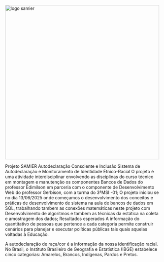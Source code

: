 <img width="500" height="500" alt="logo samier" src="https://github.com/user-attachments/assets/ec09f607-4b50-43e5-b40a-7ac632a47da2" />

Projeto SAMIER
Autodeclaração Consciente e Inclusão
Sistema de Autodeclaração e Monitoramento de Identidade Étnico-Racial
O projeto é uma atividade interdisciplinar envolvendo as disciplinas do curso técnico em montagem e manutenção os componentes Bancos de Dados do professor Edimilson em parceria com o componente de Desenvolvimento Web do professor Gerbison, com a turma do 3ªMSI -01; O projeto iniciou se no dia 13/06/2025 onde começamos o desenvolvimento dos conceitos e práticas de desenvolvimento de sistema na aula de bancos de dados em SQL, trabalhando tambem as conexões matemáticas neste projeto com Desenvolvimento de algoritmos e tambem as técnicas da estática na coleta e amostragem dos dados;
Resultados esperados
A informação do quantitativo de pessoas que pertence a cada categoria permite construir cenários para planejar e executar políticas públicas tais quais aquelas voltadas à Educação.

A autodeclaração de raça/cor é a informação da nossa identificação racial. No Brasil, o Instituto Brasileiro de Geografia e Estatística (IBGE) estabelece cinco categorias: Amarelos, Brancos, Indígenas, Pardos e Pretos. 


